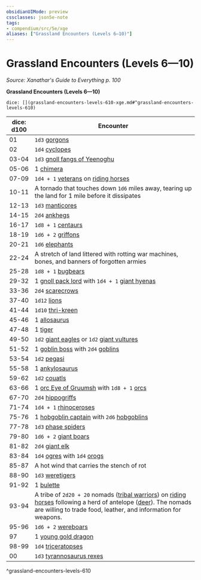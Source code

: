```yaml
---
obsidianUIMode: preview
cssclasses: json5e-note
tags:
- compendium/src/5e/xge
aliases: ["Grassland Encounters (Levels 6—10)"]
---
```

# Grassland Encounters (Levels 6—10)
*Source: Xanathar's Guide to Everything p. 100* 

**Grassland Encounters (Levels 6—10)**

`dice: [](grassland-encounters-levels-610-xge.md#^grassland-encounters-levels-610)`

| dice: d100 | Encounter |
|------------|-----------|
| 01 | `1d3` [gorgons](/Systems/5e/bestiary/monstrosity/gorgon.md) |
| 02 | `1d4` [cyclopes](/Systems/5e/bestiary/giant/cyclops.md) |
| 03-04 | `1d3` [gnoll fangs of Yeenoghu](/Systems/5e/bestiary/fiend/gnoll-fang-of-yeenoghu.md) |
| 05-06 | 1 [chimera](/Systems/5e/bestiary/monstrosity/chimera.md) |
| 07-09 | `1d4 + 1` [veterans](/Systems/5e/bestiary/humanoid/veteran.md) on [riding horses](/Systems/5e/bestiary/beast/riding-horse.md) |
| 10-11 | A tornado that touches down `1d6` miles away, tearing up the land for 1 mile before it dissipates |
| 12-13 | `1d3` [manticores](/Systems/5e/bestiary/monstrosity/manticore.md) |
| 14-15 | `2d4` [ankhegs](/Systems/5e/bestiary/monstrosity/ankheg.md) |
| 16-17 | `1d8 + 1` [centaurs](/Systems/5e/bestiary/monstrosity/centaur.md) |
| 18-19 | `1d6 + 2` [griffons](/Systems/5e/bestiary/monstrosity/griffon.md) |
| 20-21 | `1d6` [elephants](/Systems/5e/bestiary/beast/elephant.md) |
| 22-24 | A stretch of land littered with rotting war machines, bones, and banners of forgotten armies |
| 25-28 | `1d8 + 1` [bugbears](/Systems/5e/bestiary/humanoid/bugbear.md) |
| 29-32 | 1 [gnoll pack lord](/Systems/5e/bestiary/humanoid/gnoll-pack-lord.md) with `1d4 + 1` [giant hyenas](/Systems/5e/bestiary/beast/giant-hyena.md) |
| 33-36 | `2d4` [scarecrows](/Systems/5e/bestiary/construct/scarecrow.md) |
| 37-40 | `1d12` [lions](/Systems/5e/bestiary/beast/lion.md) |
| 41-44 | `1d10` [thri-kreen](/Systems/5e/bestiary/humanoid/thri-kreen.md) |
| 45-46 | 1 [allosaurus](/Systems/5e/bestiary/beast/allosaurus.md) |
| 47-48 | 1 [tiger](/Systems/5e/bestiary/beast/tiger.md) |
| 49-50 | `1d2` [giant eagles](/Systems/5e/bestiary/beast/giant-eagle.md) or `1d2` [giant vultures](/Systems/5e/bestiary/beast/giant-vulture.md) |
| 51-52 | 1 [goblin boss](/Systems/5e/bestiary/humanoid/goblin-boss.md) with `2d4` [goblins](/Systems/5e/bestiary/humanoid/goblin.md) |
| 53-54 | `1d2` [pegasi](/Systems/5e/bestiary/celestial/pegasus.md) |
| 55-58 | 1 [ankylosaurus](/Systems/5e/bestiary/beast/ankylosaurus.md) |
| 59-62 | `1d2` [couatls](/Systems/5e/bestiary/celestial/couatl.md) |
| 63-66 | 1 [orc Eye of Gruumsh](/Systems/5e/bestiary/humanoid/orc-eye-of-gruumsh.md) with `1d8 + 1` [orcs](/Systems/5e/bestiary/humanoid/orc.md) |
| 67-70 | `2d4` [hippogriffs](/Systems/5e/bestiary/monstrosity/hippogriff.md) |
| 71-74 | `1d4 + 1` [rhinoceroses](/Systems/5e/bestiary/beast/rhinoceros.md) |
| 75-76 | 1 [hobgoblin captain](/Systems/5e/bestiary/humanoid/hobgoblin-captain.md) with `2d6` [hobgoblins](/Systems/5e/bestiary/humanoid/hobgoblin.md) |
| 77-78 | `1d3` [phase spiders](/Systems/5e/bestiary/monstrosity/phase-spider.md) |
| 79-80 | `1d6 + 2` [giant boars](/Systems/5e/bestiary/beast/giant-boar.md) |
| 81-82 | `2d4` [giant elk](/Systems/5e/bestiary/beast/giant-elk.md) |
| 83-84 | `1d4` [ogres](/Systems/5e/bestiary/giant/ogre.md) with `1d4` [orogs](/Systems/5e/bestiary/humanoid/orog.md) |
| 85-87 | A hot wind that carries the stench of rot |
| 88-90 | `1d3` [weretigers](/Systems/5e/bestiary/humanoid/weretiger.md) |
| 91-92 | 1 [bulette](/Systems/5e/bestiary/monstrosity/bulette.md) |
| 93-94 | A tribe of `2d20 + 20` nomads ([tribal warriors](/Systems/5e/bestiary/humanoid/tribal-warrior.md)) on [riding horses](/Systems/5e/bestiary/beast/riding-horse.md) following a herd of antelope ([deer](/Systems/5e/bestiary/beast/deer.md)). The nomads are willing to trade food, leather, and information for weapons. |
| 95-96 | `1d6 + 2` [wereboars](/Systems/5e/bestiary/humanoid/wereboar.md) |
| 97 | 1 [young gold dragon](/Systems/5e/bestiary/dragon/young-gold-dragon.md) |
| 98-99 | `1d4` [triceratopses](/Systems/5e/bestiary/beast/triceratops.md) |
| 00 | `1d3` [tyrannosaurus rexes](/Systems/5e/bestiary/beast/tyrannosaurus-rex.md) |
^grassland-encounters-levels-610